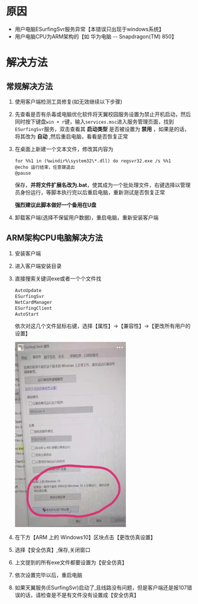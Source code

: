 <!-- TITLE: 故障 320 服务启动超时,可能被第三方软件拦截 -->
<!-- SUBTITLE: 本错误属于天翼校园客户端错误-->

# 原因

- 用户电脑ESurfingSvr服务异常【本错误只出现于windows系统】
- 用户电脑CPU为ARM架构的【如 华为电脑 -- Snapdragon(TM) 850】

# 解决方法
## 常规解决方法
1. 使用客户端检测工具修复(如无效继续以下步骤)
2. 先查看是否有杀毒或电脑优化软件将天翼校园服务设置为禁止开机启动，然后同时按下键盘``win + r``键，输入``services.msc``进入服务管理页面，找到``ESurfingSvr``服务，双击查看其 **启动类型** 是否被设置为 **禁用** ，如果是的话，将其改为 **自动** ,然后重启电脑，看看是否恢复正常
3. 在桌面上新建一个文本文件，修改其内容为
    ```
    for %%1 in (%windir%\system32\*.dll) do regsvr32.exe /s %%1
    @echo 运行结束，任意键退出
    @pause
    ```
    保存，**并将文件扩展名改为.bat**，使其成为一个批处理文件，右键选择以管理员身份运行，等脚本执行完以后重启电脑，重新测试是否恢复正常
    
    **强烈建议此脚本做好一个备用在U盘**
4. 卸载客户端(选择不保留用户数据)，重启电脑，重新安装客户端

## ARM架构CPU电脑解决方法
1. 安装客户端
2. 进入客户端安装目录
3. 直接搜索关键词exe或者一个个文件找
   ```
   AutoUpdate
   ESurfingSvr
   NetCardManager
   ESurfingClient
   AutoStart
   ```
   依次对这几个文件鼠标右键，选择【属性】->【兼容性】->【更改所有用户的设置】
      
   <img src="/uploads/320_ARM_PIC1.jpg" align="ARM 上的 Windows10" height="500" width="300" >
   
4. 在下方【ARM 上的 Windows10】区块点击【更改仿真设置】
5. 选择【安全仿真】,保存,关闭窗口
6. 上文提到的所有exe文件都要设置为【安全仿真】
7. 依次设置完毕以后，重启电脑
8. 如果天翼服务(ESurfingSvr)启动了,且线路没有问题，但是客户端还是报107错误的话，请检查是不是有文件没有设置成【安全仿真】
